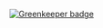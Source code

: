 
[![Greenkeeper badge](https://badges.greenkeeper.io/mauricedb/ng-2017-09-05.svg)](https://greenkeeper.io/)
